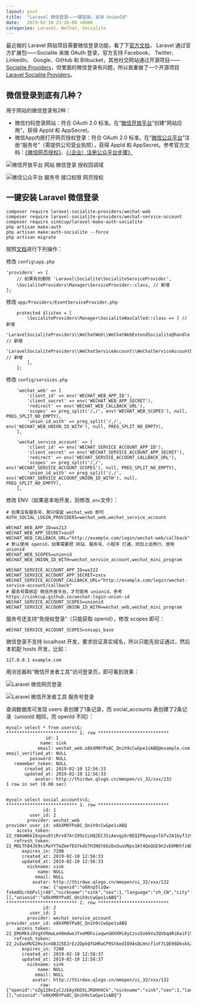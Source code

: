 ```yaml
---
layout: post
title:  "Laravel 微信登录——一键安装，支持 UnionId"
date:   2019-02-10 23:26:00 +0800
categories: Laravel, WeChat, Socialite
---
```


最近做的 Laravel 网站项目需要微信登录功能，看了下[官方文档](https://laravel.com/docs/5.8/socialite)， Laravel 通过官方扩展包——Socialite 来做 OAuth 登录，官方支持 Facebook、 Twitter、 LinkedIn、 Google、GitHub 和 Bitbucket，其他社交网站通过开源项目——[Socialite Providers](https://socialiteproviders.netlify.com/)，但里面的微信登录有问题，所以我重做了一个开源项目 [Laravel Socialite Providers](https://github.com/laravel-socialite-providers/providers)。

## 微信登录到底有几种？

用于网站的微信登录有2种：

- 微信扫码登录网站：符合 OAuth 2.0 标准。在“[微信开放平台](https://open.weixin.qq.com/)”创建“网站应用”，获得 AppId 和 AppSecret。
- 微信App内嵌打开网页授权登录：符合 OAuth 2.0 标准。在“[微信公众平台](https://mp.weixin.qq.com/)”注册“服务号”（需提供公司营业执照），获得 AppId 和 AppSecret。参考官方文档：[《微信网页授权》](https://mp.weixin.qq.com/wiki?t=resource/res_main&id=mp1421140842)、[《（企业）注册公众平台步骤》](https://kf.qq.com/faq/120911VrYVrA151013MfYvYV.html)

![微信开放平台 网站 微信登录 授权回调域](https://user-images.githubusercontent.com/4971414/52533914-8e19f480-2d75-11e9-8d52-28b1025ae84b.png)

![微信公众平台 服务号 接口权限 网页授权](https://user-images.githubusercontent.com/4971414/52534579-59f70180-2d7e-11e9-8949-ab76e89e4764.png)

## 一键安装 Laravel 微信登录

```
composer require laravel-socialite-providers/wechat-web
composer require laravel-socialite-providers/wechat-service-account
composer require sinkcup/laravel-make-auth-socialite
php artisan make:auth
php artisan make:auth-socialite --force
php artisan migrate
```

按照[文档](https://laravel-socialite-providers.github.io/providers/wechat-web/)进行下列操作：

修改 `config\app.php`

```
'providers' => [
    // 如果有则删除 'Laravel\Socialite\SocialiteServiceProvider',
    \SocialiteProviders\Manager\ServiceProvider::class, // 新增
];
```

修改 `app/Providers/EventServiceProvider.php`

```
    protected $listen = [
        \SocialiteProviders\Manager\SocialiteWasCalled::class => [ // 新增
            'LaravelSocialiteProviders\\WeChatWeb\\WeChatWebExtendSocialite@handle', // 新增
            'LaravelSocialiteProviders\\WeChatServiceAccount\\WeChatServiceAccountExtendSocialite@handle', // 新增
        ],
    ];
```

修改 `config/services.php`

```
    'wechat_web' => [
        'client_id' => env('WECHAT_WEB_APP_ID'),
        'client_secret' => env('WECHAT_WEB_APP_SECRET'),
        'redirect' => env('WECHAT_WEB_CALLBACK_URL'),
        'scopes' => preg_split('/,/', env('WECHAT_WEB_SCOPES'), null, PREG_SPLIT_NO_EMPTY),
        'union_id_with' => preg_split('/,/', env('WECHAT_WEB_UNION_ID_WITH'), null, PREG_SPLIT_NO_EMPTY),
    ],

    'wechat_service_account' => [
        'client_id' => env('WECHAT_SERVICE_ACCOUNT_APP_ID'),
        'client_secret' => env('WECHAT_SERVICE_ACCOUNT_APP_SECRET'),
        'redirect' => env('WECHAT_SERVICE_ACCOUNT_CALLBACK_URL'),
        'scopes' => preg_split('/,/', env('WECHAT_SERVICE_ACCOUNT_SCOPES'), null, PREG_SPLIT_NO_EMPTY),
        'union_id_with' => preg_split('/,/', env('WECHAT_SERVICE_ACCOUNT_UNION_ID_WITH'), null, PREG_SPLIT_NO_EMPTY),
    ],
```

修改 ENV（如果是本地开发，则修改`.env`文件）：

```
# 如果没有服务号，那只保留 wechat_web 即可
AUTH_SOCIAL_LOGIN_PROVIDERS=wechat_web,wechat_service_account

WECHAT_WEB_APP_ID=wx213
WECHAT_WEB_APP_SECRET=asdf
WECHAT_WEB_CALLBACK_URL="http://example.com/login/wechat-web/callback"
# 默认使用 openid，如果需要把 网站、服务号、小程序 打通，则加上这两行，使用 unionid
WECHAT_WEB_SCOPES=unionid
WECHAT_WEB_UNION_ID_WITH=wechat_service_account,wechat_mini_program

WECHAT_SERVICE_ACCOUNT_APP_ID=wx222
WECHAT_SERVICE_ACCOUNT_APP_SECRET=zxcv
WECHAT_SERVICE_ACCOUNT_CALLBACK_URL="http://example.com/login/wechat-service-account/callback"
# 服务号需绑定 微信开放平台，才可使用 unionid，参考 https://sinkcup.github.io/wechat-login-union-id
WECHAT_SERVICE_ACCOUNT_SCOPES=unionid
WECHAT_SERVICE_ACCOUNT_UNION_ID_WITH=wechat_web,wechat_mini_program
```

服务号还支持“免授权登录”（只能获取 openid），修改 scopes 即可：

```
WECHAT_SERVICE_ACCOUNT_SCOPES=snsapi_base
```

微信登录不支持 localhost 开发，要求验证真实域名，所以只能先验证通过，然后本机配 hosts 开发，比如：

```
127.0.0.1 example.com
```

用浏览器和“微信开发者工具”访问登录页，即可看到效果：

![Laravel 微信网页登录](https://user-images.githubusercontent.com/4971414/52535483-ece96900-2d89-11e9-896d-5c4c63c3d2df.png)

![Laravel 微信开发者工具 服务号登录](https://user-images.githubusercontent.com/4971414/58941337-236e4800-87ae-11e9-98df-b0a85d6fd168.png)

查询数据库可发现 users 表创建了1条记录，而 social_accounts 表创建了2条记录（unionId 相同，而 openId 不同）：

```
mysql> select * from users\G;
*************************** 1. row ***************************
               id: 1
             name: sink
            email: wechat_web.o8kXM0YPa8C_Qnih9cCwGpe1sABQ@example.com
email_verified_at: NULL
         password: NULL
   remember_token: NULL
       created_at: 2019-02-10 12:56:33
       updated_at: 2019-02-10 12:56:33
           avatar: http://thirdwx.qlogo.cn/mmopen/vi_32/xxx/132
1 row in set (0.00 sec)


mysql> select social_accounts\G;
*************************** 1. row ***************************
              id: 1
         user_id: 2
        provider: wechat_web
provider_user_id: o8kXM0YPa8C_Qnih9cCwGpe1sABQ
    access_token: 22_tW4oW6k18xpeuOtiRrv87ArZd9cCLHQ2ECJSiAevgybrBEQIP8ywupvlGfv2A1byfJzVjmXpoBuQDkBdrAV0DBy0ZcCUHjDulvVJsAloZMY
   refresh_token: 22_MOLTh04Jk9xiMaYYTmZmefEGYkdGTH3NOt66zDxUuuVNps1Kt4QoQGE9n2vE6MKhfz8bqtmGFQT6Ijr93rwVdQzjQp6R5TDe5RH9SB0m0OY
      expires_in: 7200
      created_at: 2019-02-10 12:56:33
      updated_at: 2019-02-10 12:56:33
        nickname: sink
            name: NULL
           email: NULL
          avatar: http://thirdwx.qlogo.cn/mmopen/vi_32/xxx/132
             raw: {"openid":"o0Xnp5liQw-fxkm8OLrbbPvljr48","nickname":"sink","sex":1,"language":"zh_CN","city":"\u5609\u5b9a","province":"\u4e0a\u6d77","country":"\u4e2d\u56fd","headimgurl":"http:\/\/thirdwx.qlogo.cn\/mmopen\/vi_32\/xxx\/132","privilege":[],"unionid":"o8kXM0YPa8C_Qnih9cCwGpe1sABQ"}
*************************** 2. row ***************************
              id: 2
         user_id: 2
        provider: wechat_service_account
provider_user_id: o8kXM0YPa8C_Qnih9cCwGpe1sABQ
    access_token: 22_EMoMkkiUVgXVRmwLeX0mdweJYxeMOhsiaqwnGKHXMi8yCzsu5o66Vu3QVbq4RiKwiF1SJr7RW5YYdRAPQDYNOZ1z13PqD2Qe8DcTDRniDtx
   refresh_token: 22_2uIwoMVG2Hv3cnOBJ25E2rEz2DpkQfGHRaCP9St6edIO94sDLHncf1xF7LQE96DkskkZGjAnrBatyP3q9ONFit2v3MPmRfL75GSs3nHmf8A
      expires_in: 7200
      created_at: 2019-02-10 12:58:37
      updated_at: 2019-02-10 12:58:37
        nickname: sink
            name: NULL
           email: NULL
          avatar: http://thirdwx.qlogo.cn/mmopen/vi_32/xxx/132
             raw: {"openid":"oZg120nIyCJzEAyXKD5LJR8HhKCk","nickname":"sink","sex":1,"language":"zh_CN","city":"","province":"","country":"","headimgurl":"http://thirdwx.qlogo.cn/mmopen/vi_32/xxx/132","privilege":[],"unionid":"o8kXM0YPa8C_Qnih9cCwGpe1sABQ"}
```